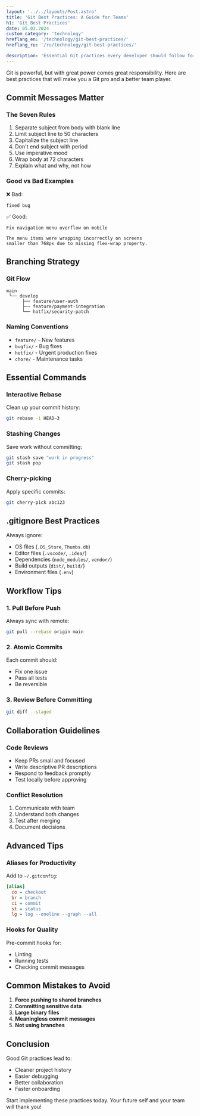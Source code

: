 ```yaml
---
layout: '../../layouts/Post.astro'
title: 'Git Best Practices: A Guide for Teams'
h1: 'Git Best Practices'
date: 05.03.2024
custom_category: 'technology'
hreflang_en: '/technology/git-best-practices/'
hreflang_ru: '/ru/technology/git-best-practices/'

description: 'Essential Git practices every developer should follow for cleaner commits and better collaboration.'
---
```


Git is powerful, but with great power comes great responsibility. Here are best practices that will make you a Git pro and a better team player.
## Commit Messages Matter

### The Seven Rules

1. Separate subject from body with blank line
2. Limit subject line to 50 characters
3. Capitalize the subject line
4. Don't end subject with period
5. Use imperative mood
6. Wrap body at 72 characters
7. Explain what and why, not how

### Good vs Bad Examples

❌ Bad:
```
fixed bug
```

✅ Good:
```
Fix navigation menu overflow on mobile

The menu items were wrapping incorrectly on screens
smaller than 768px due to missing flex-wrap property.
```

## Branching Strategy

### Git Flow

```
main
 └── develop
      ├── feature/user-auth
      ├── feature/payment-integration
      └── hotfix/security-patch
```

### Naming Conventions

- `feature/` - New features
- `bugfix/` - Bug fixes
- `hotfix/` - Urgent production fixes
- `chore/` - Maintenance tasks

## Essential Commands

### Interactive Rebase

Clean up your commit history:
```bash
git rebase -i HEAD~3
```

### Stashing Changes

Save work without committing:
```bash
git stash save "work in progress"
git stash pop
```

### Cherry-picking

Apply specific commits:
```bash
git cherry-pick abc123
```

## .gitignore Best Practices

Always ignore:
- OS files (`.DS_Store`, `Thumbs.db`)
- Editor files (`.vscode/`, `.idea/`)
- Dependencies (`node_modules/`, `vendor/`)
- Build outputs (`dist/`, `build/`)
- Environment files (`.env`)

## Workflow Tips

### 1. Pull Before Push

Always sync with remote:
```bash
git pull --rebase origin main
```

### 2. Atomic Commits

Each commit should:
- Fix one issue
- Pass all tests
- Be reversible

### 3. Review Before Committing

```bash
git diff --staged
```

## Collaboration Guidelines

### Code Reviews

- Keep PRs small and focused
- Write descriptive PR descriptions
- Respond to feedback promptly
- Test locally before approving

### Conflict Resolution

1. Communicate with team
2. Understand both changes
3. Test after merging
4. Document decisions

## Advanced Tips

### Aliases for Productivity

Add to `~/.gitconfig`:
```ini
[alias]
  co = checkout
  br = branch
  ci = commit
  st = status
  lg = log --oneline --graph --all
```

### Hooks for Quality

Pre-commit hooks for:
- Linting
- Running tests
- Checking commit messages

## Common Mistakes to Avoid

1. **Force pushing to shared branches**
2. **Committing sensitive data**
3. **Large binary files**
4. **Meaningless commit messages**
5. **Not using branches**

## Conclusion

Good Git practices lead to:
- Cleaner project history
- Easier debugging
- Better collaboration
- Faster onboarding

Start implementing these practices today. Your future self and your team will thank you! 